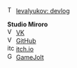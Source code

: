 <img width="16px" style="border-radius: 50px" src="https://upload.wikimedia.org/wikipedia/commons/thumb/8/83/Telegram_2019_Logo.svg/121px-Telegram_2019_Logo.svg.png" alt="Telegram"/> [levalyukov: devlog](https://t.me/levalyukovtelegram)

**Studio Miroro**\
<img width="16px" style="border-radius: 50px" src="https://upload.wikimedia.org/wikipedia/commons/thumb/f/f3/VK_Compact_Logo_%282021-present%29.svg/1024px-VK_Compact_Logo_%282021-present%29.svg.png" alt="VK"/> [VK](https://vk.com/studio.miroro)\
<img width="16px" style="border-radius: 50px" src="https://cdn-icons-png.flaticon.com/512/25/25231.png" alt="VK"/> [GitHub](https://github.com/studio-miroro)\
<img width="16px" style="object-fit: cover" src="https://cdn2.steamgriddb.com/icon_thumb/8b33ab221257b074d1d967042ad1d9d0.png" alt="itchio"/> [itch.io](https://miroro.itch.io/)\
<img width="16px" style="border-radius: 50px" src="https://play-lh.googleusercontent.com/i0mVZnCIXrkka2iEPqfUxm7mmQZeN77uABX_oQ1bt7QZfYDiCKeS7Jk6_nsYoJkBbQ=w240-h480-rw" alt="GameJolt"/> [GameJolt](https://gamejolt.com/@studio-miroro)

